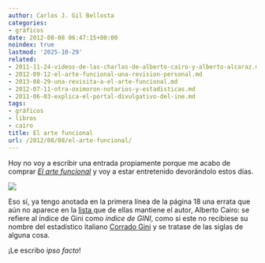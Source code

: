 ```yaml
---
author: Carlos J. Gil Bellosta
categories:
- gráficos
date: 2012-08-08 06:47:15+00:00
noindex: true
lastmod: '2025-10-29'
related:
- 2011-11-24-videos-de-las-charlas-de-alberto-cairo-y-alberto-alcaraz.md
- 2012-09-12-el-arte-funcional-una-revision-personal.md
- 2013-08-29-una-revisita-a-el-arte-funcional.md
- 2012-07-11-otra-oximoron-notarios-y-estadisticas.md
- 2011-06-03-explica-el-portal-divulgativo-del-ine.md
tags:
- gráficos
- libros
- cairo
title: El arte funcional
url: /2012/08/08/el-arte-funcional/
---
```


Hoy no voy a escribir una entrada propiamente porque me acabo de comprar _[El arte funcional](http://www.elartefuncional.com/)_ y voy a estar entretenido devorándolo estos días. 

![](/wp-uploads/2012/08/el_arte_funcional.jpg)

Eso sí, ya tengo anotada en la primera línea de la página 18 una errata que aún no aparece en la [lista ](http://www.elartefuncional.com/erratas.html)que de ellas mantiene el autor, Alberto Cairo: se refiere al índice de Gini como _índice de GINI_, como si este no recibiese su nombre del estadístico italiano [Corrado Gini](http://en.wikipedia.org/wiki/Corrado_Gini) y se tratase de las siglas de alguna cosa.

¡Le escribo _ipso facto_!
